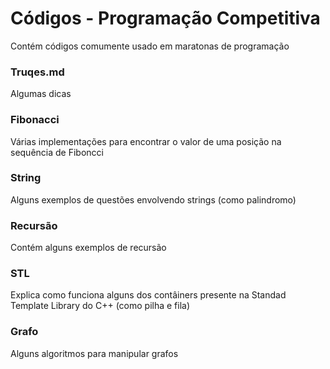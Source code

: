 # Códigos - Programação Competitiva
Contém códigos comumente usado em maratonas de programação

### Truqes.md
Algumas dicas

### Fibonacci
Várias implementações para encontrar o valor de uma posição na sequência de Fiboncci

### String
Alguns exemplos de questões envolvendo strings (como palindromo)

### Recursão
Contém alguns exemplos de recursão

### STL
Explica como funciona alguns dos contâiners presente na Standad Template Library do C++ (como pilha e fila)

### Grafo
Alguns algoritmos para manipular grafos
